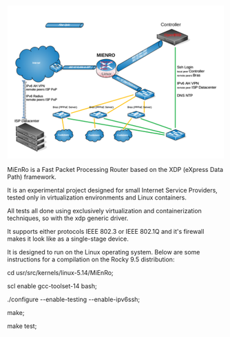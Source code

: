 <p align="center">
  <img src="docs/images/Mienro.main.png" width="1000" title="Schema">
</p>

MiEnRo is a Fast Packet Processing Router based on the XDP (eXpress Data Path) framework.

It is an experimental project designed for small Internet Service Providers, tested only in virtualization environments and Linux containers.

All tests all done using exclusively virtualization and containerization techniques, so with the xdp generic driver.

It supports either protocols IEEE 802.3 or IEEE 802.1Q and it's firewall makes it look like as a single-stage device.

It is designed to run on the Linux operating system. Below are some instructions for a compilation on the Rocky 9.5 distribution:

cd usr/src/kernels/linux-5.14/MiEnRo;

scl enable gcc-toolset-14 bash;

./configure --enable-testing --enable-ipv6ssh;

make;

make test;

